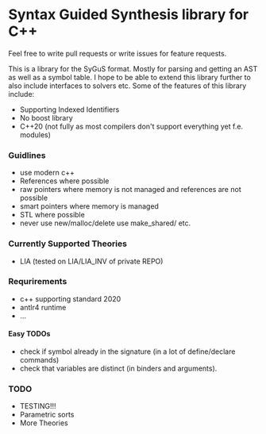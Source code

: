 # Syntax Guided Synthesis library for C++

Feel free to write pull requests or write issues for feature requests.

This is a library for the SyGuS format. Mostly for parsing and getting an AST as well as a symbol table.
I hope to be able to extend this library further to also include interfaces to solvers etc.
Some of the features of this library include:
* Supporting Indexed Identifiers
* No boost library
* C++20 (not fully as most compilers don't support everything yet f.e. modules)


### Guidlines
* use modern c++
* References where possible
* raw pointers where memory is not managed and references are not possible
* smart pointers where memory is managed
* STL where possible
* never use new/malloc/delete use make_shared/ etc.

### Currently Supported Theories
* LIA (tested on LIA/LIA_INV of private REPO)


### Requrirements
* c++ supporting standard 2020
* antlr4 runtime
* ...


#### Easy TODOs
* check if symbol already in the signature (in a lot of define/declare commands)
* check that variables are distinct (in binders and arguments).


### TODO
* TESTING!!!
* Parametric sorts
* More Theories